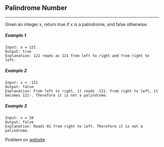 ## Palindrome Number
---

Given an integer x, return true if x is a palindrome, and false otherwise.

##### Example 1

```
Input: x = 121
Output: true
Explanation: 121 reads as 121 from left to right and from right to left.
```
##### Example 2

```
Input: x = -121
Output: false
Explanation: From left to right, it reads -121. From right to left, it becomes 121-. Therefore it is not a palindrome.
```

##### Example 3

```
Input: x = 10
Output: false
Explanation: Reads 01 from right to left. Therefore it is not a palindrome.
```

Problem on [website](https://leetcode.com/problems/palindrome-number/) 



